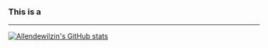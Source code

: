 ### This is a

---

[![Allendewilzin's GitHub stats](https://github-readme-stats.vercel.app/api?username=allendewilzin&count_private=true)](https://github.com/allendewilzin/github-readme-stats)